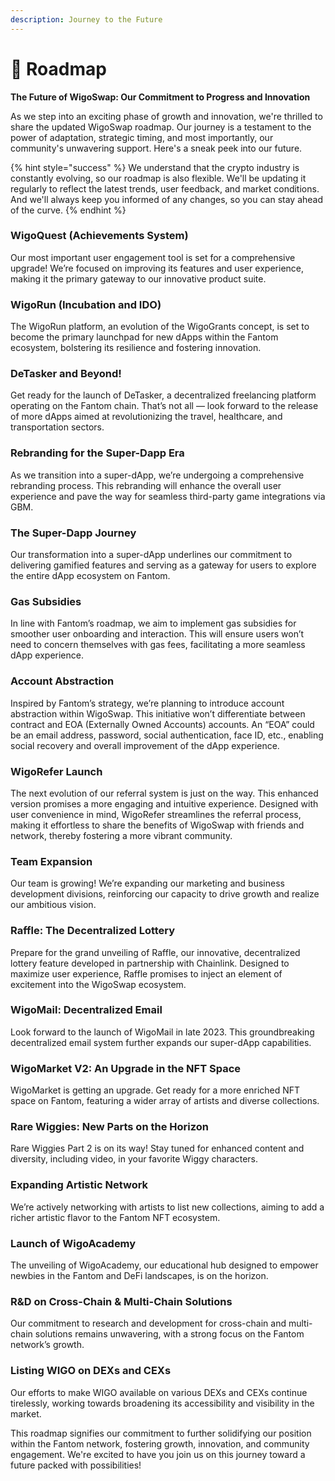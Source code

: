```yaml
---
description: Journey to the Future
---
```


# 🎯 Roadmap

**The Future of WigoSwap: Our Commitment to Progress and Innovation**

As we step into an exciting phase of growth and innovation, we're thrilled to share the updated WigoSwap roadmap. Our journey is a testament to the power of adaptation, strategic timing, and most importantly, our community's unwavering support. Here's a sneak peek into our future.

{% hint style="success" %}
We understand that the crypto industry is constantly evolving, so our roadmap is also flexible. We'll be updating it regularly to reflect the latest trends, user feedback, and market conditions. And we'll always keep you informed of any changes, so you can stay ahead of the curve.
{% endhint %}

### WigoQuest (Achievements System) <a href="#4a15" id="4a15"></a>

Our most important user engagement tool is set for a comprehensive upgrade! We’re focused on improving its features and user experience, making it the primary gateway to our innovative product suite.

### WigoRun (Incubation and IDO) <a href="#fac1" id="fac1"></a>

The WigoRun platform, an evolution of the WigoGrants concept, is set to become the primary launchpad for new dApps within the Fantom ecosystem, bolstering its resilience and fostering innovation.

### DeTasker and Beyond! <a href="#93c6" id="93c6"></a>

Get ready for the launch of DeTasker, a decentralized freelancing platform operating on the Fantom chain. That’s not all — look forward to the release of more dApps aimed at revolutionizing the travel, healthcare, and transportation sectors.

### Rebranding for the Super-Dapp Era <a href="#ea09" id="ea09"></a>

As we transition into a super-dApp, we’re undergoing a comprehensive rebranding process. This rebranding will enhance the overall user experience and pave the way for seamless third-party game integrations via GBM.

### The Super-Dapp Journey <a href="#75dc" id="75dc"></a>

Our transformation into a super-dApp underlines our commitment to delivering gamified features and serving as a gateway for users to explore the entire dApp ecosystem on Fantom.

### Gas Subsidies <a href="#c109" id="c109"></a>

In line with Fantom’s roadmap, we aim to implement gas subsidies for smoother user onboarding and interaction. This will ensure users won’t need to concern themselves with gas fees, facilitating a more seamless dApp experience.

### Account Abstraction <a href="#4e2d" id="4e2d"></a>

Inspired by Fantom’s strategy, we’re planning to introduce account abstraction within WigoSwap. This initiative won’t differentiate between contract and EOA (Externally Owned Accounts) accounts. An “EOA” could be an email address, password, social authentication, face ID, etc., enabling social recovery and overall improvement of the dApp experience.

### WigoRefer Launch <a href="#ed36" id="ed36"></a>

The next evolution of our referral system is just on the way. This enhanced version promises a more engaging and intuitive experience. Designed with user convenience in mind, WigoRefer streamlines the referral process, making it effortless to share the benefits of WigoSwap with friends and network, thereby fostering a more vibrant community.

### Team Expansion <a href="#2f6e" id="2f6e"></a>

Our team is growing! We’re expanding our marketing and business development divisions, reinforcing our capacity to drive growth and realize our ambitious vision.

### Raffle: The Decentralized Lottery <a href="#6dd2" id="6dd2"></a>

Prepare for the grand unveiling of Raffle, our innovative, decentralized lottery feature developed in partnership with Chainlink. Designed to maximize user experience, Raffle promises to inject an element of excitement into the WigoSwap ecosystem.

### WigoMail: Decentralized Email <a href="#c5ec" id="c5ec"></a>

Look forward to the launch of WigoMail in late 2023. This groundbreaking decentralized email system further expands our super-dApp capabilities.

### WigoMarket V2: An Upgrade in the NFT Space <a href="#45f5" id="45f5"></a>

WigoMarket is getting an upgrade. Get ready for a more enriched NFT space on Fantom, featuring a wider array of artists and diverse collections.

### Rare Wiggies: New Parts on the Horizon <a href="#c825" id="c825"></a>

Rare Wiggies Part 2 is on its way! Stay tuned for enhanced content and diversity, including video, in your favorite Wiggy characters.

### Expanding Artistic Network <a href="#2a97" id="2a97"></a>

We’re actively networking with artists to list new collections, aiming to add a richer artistic flavor to the Fantom NFT ecosystem.

### Launch of WigoAcademy <a href="#e699" id="e699"></a>

The unveiling of WigoAcademy, our educational hub designed to empower newbies in the Fantom and DeFi landscapes, is on the horizon.

### R\&D on Cross-Chain & Multi-Chain Solutions <a href="#86c9" id="86c9"></a>

Our commitment to research and development for cross-chain and multi-chain solutions remains unwavering, with a strong focus on the Fantom network’s growth.

### Listing WIGO on DEXs and CEXs <a href="#e69e" id="e69e"></a>

Our efforts to make WIGO available on various DEXs and CEXs continue tirelessly, working towards broadening its accessibility and visibility in the market.

This roadmap signifies our commitment to further solidifying our position within the Fantom network, fostering growth, innovation, and community engagement. We're excited to have you join us on this journey toward a future packed with possibilities!
